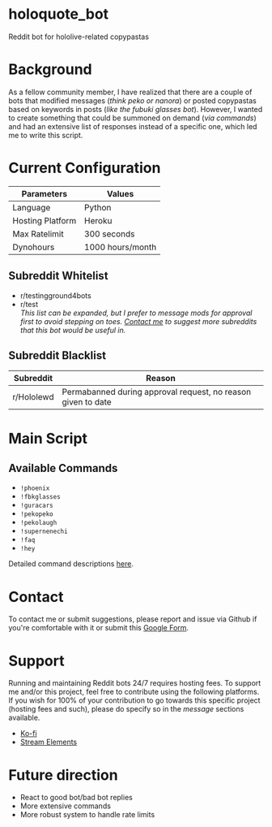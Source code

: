 # holoquote_bot
Reddit bot for hololive-related copypastas

# Background
As a fellow community member, I have realized that there are a couple of bots that modified messages (_think peko or nanora_) or posted copypastas based on keywords in posts (_like the fubuki glasses bot_). However, I wanted to create something that could be summoned on demand (_via commands_) and had an extensive list of responses instead of a specific one, which led me to write this script.

# Current Configuration

| Parameters          | Values                       |
|---------------------|------------------------------|
| Language            | Python                       |
| Hosting Platform    | Heroku                       |
| Max Ratelimit       | 300 seconds                  |
| Dynohours           | 1000 hours/month             |

## Subreddit Whitelist
- r/testingground4bots
- r/test  
_This list can be expanded, but I prefer to message mods for approval first to avoid stepping on toes. [Contact me](#Contact) to suggest more subreddits that this bot would be useful in._

## Subreddit Blacklist
| Subreddit  | Reason                                                       |
|------------|--------------------------------------------------------------|
| r/Hololewd | Permabanned during approval request, no reason given to date |

# Main Script

## Available Commands
- `!phoenix`
- `!fbkglasses`
- `!guracars`
- `!pekopeko`
- `!pekolaugh`
- `!supernenechi`
- `!faq`
- `!hey`

Detailed command descriptions [here](https://github.com/DiiSollertia/holoquote_bot/tree/main/holoquote-bot#readme).

# Contact 
To contact me or submit suggestions, please report and issue via Github if you're comfortable with it or submit this [Google Form](https://docs.google.com/forms/d/e/1FAIpQLSdQU66HN6aAVZjk7LNFqz8F0duhE_-wHRTVtN6wziMX9Aov5Q/viewform?usp=sf_link).

# Support 
Running and maintaining Reddit bots 24/7 requires hosting fees. To support me and/or this project, feel free to contribute using the following platforms. If you wish for 100% of your contribution to go towards this specific project (hosting fees and such), please do specify so in the _message_ sections available.
- [Ko-fi](https://ko-fi.com/sollertia)
- [Stream Elements](https://streamelements.com/sollertia_/tip)

# Future direction
- React to good bot/bad bot replies
- More extensive commands
- More robust system to handle rate limits